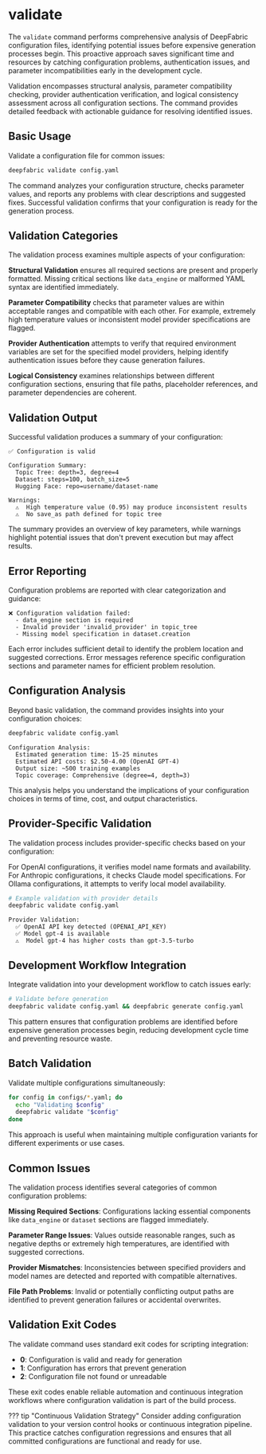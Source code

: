 # validate

The `validate` command performs comprehensive analysis of DeepFabric configuration files, identifying potential issues before expensive generation processes begin. This proactive approach saves significant time and resources by catching configuration problems, authentication issues, and parameter incompatibilities early in the development cycle.

Validation encompasses structural analysis, parameter compatibility checking, provider authentication verification, and logical consistency assessment across all configuration sections. The command provides detailed feedback with actionable guidance for resolving identified issues.

## Basic Usage

Validate a configuration file for common issues:

```bash
deepfabric validate config.yaml
```

The command analyzes your configuration structure, checks parameter values, and reports any problems with clear descriptions and suggested fixes. Successful validation confirms that your configuration is ready for the generation process.

## Validation Categories

The validation process examines multiple aspects of your configuration:

**Structural Validation** ensures all required sections are present and properly formatted. Missing critical sections like `data_engine` or malformed YAML syntax are identified immediately.

**Parameter Compatibility** checks that parameter values are within acceptable ranges and compatible with each other. For example, extremely high temperature values or inconsistent model provider specifications are flagged.

**Provider Authentication** attempts to verify that required environment variables are set for the specified model providers, helping identify authentication issues before they cause generation failures.

**Logical Consistency** examines relationships between different configuration sections, ensuring that file paths, placeholder references, and parameter dependencies are coherent.

## Validation Output

Successful validation produces a summary of your configuration:

```
✅ Configuration is valid

Configuration Summary:
  Topic Tree: depth=3, degree=4
  Dataset: steps=100, batch_size=5
  Hugging Face: repo=username/dataset-name

Warnings:
  ⚠️  High temperature value (0.95) may produce inconsistent results
  ⚠️  No save_as path defined for topic tree
```

The summary provides an overview of key parameters, while warnings highlight potential issues that don't prevent execution but may affect results.

## Error Reporting

Configuration problems are reported with clear categorization and guidance:

```
❌ Configuration validation failed:
  - data_engine section is required
  - Invalid provider 'invalid_provider' in topic_tree
  - Missing model specification in dataset.creation
```

Each error includes sufficient detail to identify the problem location and suggested corrections. Error messages reference specific configuration sections and parameter names for efficient problem resolution.

## Configuration Analysis

Beyond basic validation, the command provides insights into your configuration choices:

```bash
deepfabric validate config.yaml
```

```
Configuration Analysis:
  Estimated generation time: 15-25 minutes
  Estimated API costs: $2.50-4.00 (OpenAI GPT-4)
  Output size: ~500 training examples
  Topic coverage: Comprehensive (degree=4, depth=3)
```

This analysis helps you understand the implications of your configuration choices in terms of time, cost, and output characteristics.

## Provider-Specific Validation

The validation process includes provider-specific checks based on your configuration:

For OpenAI configurations, it verifies model name formats and availability. For Anthropic configurations, it checks Claude model specifications. For Ollama configurations, it attempts to verify local model availability.

```bash
# Example validation with provider details
deepfabric validate config.yaml
```

```
Provider Validation:
  ✅ OpenAI API key detected (OPENAI_API_KEY)
  ✅ Model gpt-4 is available
  ⚠️  Model gpt-4 has higher costs than gpt-3.5-turbo
```

## Development Workflow Integration

Integrate validation into your development workflow to catch issues early:

```bash
# Validate before generation
deepfabric validate config.yaml && deepfabric generate config.yaml
```

This pattern ensures that configuration problems are identified before expensive generation processes begin, reducing development cycle time and preventing resource waste.

## Batch Validation

Validate multiple configurations simultaneously:

```bash
for config in configs/*.yaml; do
  echo "Validating $config"
  deepfabric validate "$config"
done
```

This approach is useful when maintaining multiple configuration variants for different experiments or use cases.

## Common Issues

The validation process identifies several categories of common configuration problems:

**Missing Required Sections**: Configurations lacking essential components like `data_engine` or `dataset` sections are flagged immediately.

**Parameter Range Issues**: Values outside reasonable ranges, such as negative depths or extremely high temperatures, are identified with suggested corrections.

**Provider Mismatches**: Inconsistencies between specified providers and model names are detected and reported with compatible alternatives.

**File Path Problems**: Invalid or potentially conflicting output paths are identified to prevent generation failures or accidental overwrites.

## Validation Exit Codes

The validate command uses standard exit codes for scripting integration:

- **0**: Configuration is valid and ready for generation
- **1**: Configuration has errors that prevent generation
- **2**: Configuration file not found or unreadable

These exit codes enable reliable automation and continuous integration workflows where configuration validation is part of the build process.

??? tip "Continuous Validation Strategy"
    Consider adding configuration validation to your version control hooks or continuous integration pipeline. This practice catches configuration regressions and ensures that all committed configurations are functional and ready for use.